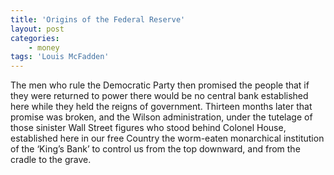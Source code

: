 ```yaml
---
title: 'Origins of the Federal Reserve'
layout: post
categories:
    - money
tags: 'Louis McFadden'
---
```


The men who rule the Democratic Party then promised the people that if they were returned to power there would be no central bank established here while they held the reigns of government. Thirteen months later that promise was broken, and the Wilson administration, under the tutelage of those sinister Wall Street figures who stood behind Colonel House, established here in our free Country the worm-eaten monarchical institution of the ‘King’s Bank’ to control us from the top downward, and from the cradle to the grave.
